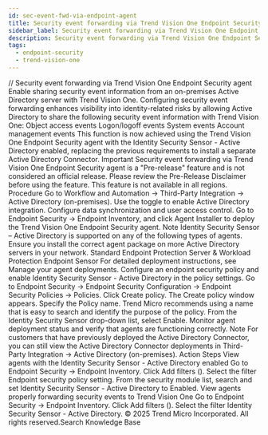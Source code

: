 ```yaml
---
id: sec-event-fwd-via-endpoint-agent
title: Security event forwarding via Trend Vision One Endpoint Security agent
sidebar_label: Security event forwarding via Trend Vision One Endpoint Security agent
description: Security event forwarding via Trend Vision One Endpoint Security agent
tags:
  - endpoint-security
  - trend-vision-one
---
```


/*<![CDATA[*/ $('#title').html($('meta[name=map-description]').attr('content')); /*]]>*/ Security event forwarding via Trend Vision One Endpoint Security agent Enable sharing security event information from an on-premises Active Directory server with Trend Vision One. Configuring security event forwarding enhances visibility into identity-related risks by allowing Active Directory to share the following security event information with Trend Vision One: Object access events Logon/logoff events System events Account management events This function is now achieved using the Trend Vision One Endpoint Security agent with the Identity Security Sensor - Active Directory enabled, replacing the previous requirements to install a separate Active Directory Connector. Important Security event forwarding via Trend Vision One Endpoint Security agent is a "Pre-release" feature and is not considered an official release. Please review the Pre-Release Disclaimer before using the feature. This feature is not available in all regions. Procedure Go to Workflow and Automation → Third-Party Integration → Active Directory (on-premises). Use the toggle to enable Active Directory integration. Configure data synchronization and user access control. Go to Endpoint Security → Endpoint Inventory, and click Agent Installer to deploy the Trend Vision One Endpoint Security agent. Note Identity Security Sensor – Active Directory is supported on any of the following types of agents. Ensure you install the correct agent package on more Active Directory servers in your network. Standard Endpoint Protection Server & Workload Protection Endpoint Sensor For detailed deployment instructions, see Manage your agent deployments. Configure an endpoint security policy and enable Identity Security Sensor - Active Directory in the policy settings. Go to Endpoint Security → Endpoint Security Configuration → Endpoint Security Policies → Policies. Click Create policy. The Create policy window appears. Specify the Policy name. Trend Micro recommends using a name that is easy to search and identify the purpose of the policy. From the Identity Security Sensor drop-down list, select Enable. Monitor agent deployment status and verify that agents are functioning correctly. Note For customers that have previously deployed the Active Directory Connector, you can still view the Active Directory Connector deployments in Third-Party Integration → Active Directory (on-premises). Action Steps View agents with the Identity Security Sensor - Active Directory enabled Go to Endpoint Security → Endpoint Inventory. Click Add filters (). Select the filter Endpoint security policy setting. From the security module list, search and set Identity Security Sensor - Active Directory to Enabled. View agents properly forwarding security events to Trend Vision One Go to Endpoint Security → Endpoint Inventory. Click Add filters (). Select the filter Identity Security Sensor - Active Directory. © 2025 Trend Micro Incorporated. All rights reserved.Search Knowledge Base